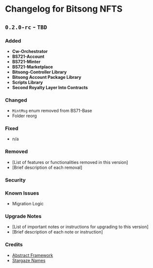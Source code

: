 **Changelog for Bitsong NFTS**
=====================================================

**`0.2.0-rc` - `TBD`**
--------------------------------------

### Added

* **Cw-Orchestrator**
* **BS721-Account**
* **BS721-Minter**
* **BS721-Marketplace**
* **Bitsong-Controller Library**
* **Bitsong Account Package Library**
* **Scripts Library**
* **Second Royalty Layer Into Contracts**

### Changed
* `MintMsg` enum removed from BS71-Base
* Folder reorg

### Fixed
* n/a

### Removed
* [List of features or functionalities removed in this version]
* [Brief description of each removal]

### Security

### Known Issues
* Migration Logic

### Upgrade Notes

* [List of important notes or instructions for upgrading to this version]
* [Brief description of each note or instruction]

### Credits

* [Abstract Framework](https://github.com/AbstractSDK/abstract)
* [Stargaze Names](https://github.com/public-awesome/names)